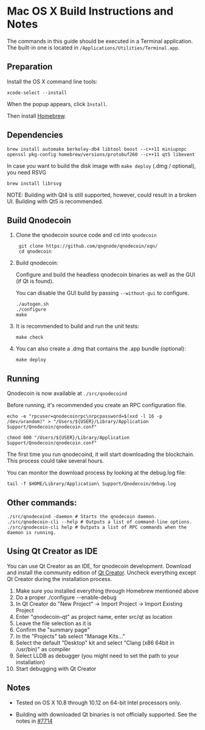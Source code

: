 Mac OS X Build Instructions and Notes
====================================
The commands in this guide should be executed in a Terminal application.
The built-in one is located in `/Applications/Utilities/Terminal.app`.

Preparation
-----------
Install the OS X command line tools:

`xcode-select --install`

When the popup appears, click `Install`.

Then install [Homebrew](http://brew.sh).

Dependencies
----------------------

    brew install automake berkeley-db4 libtool boost --c++11 miniupnpc openssl pkg-config homebrew/versions/protobuf260 --c++11 qt5 libevent

In case you want to build the disk image with `make deploy` (.dmg / optional), you need RSVG

    brew install librsvg

NOTE: Building with Qt4 is still supported, however, could result in a broken UI. Building with Qt5 is recommended.

Build Qnodecoin
------------------------

1. Clone the qnodecoin source code and cd into `qnodecoin`

        git clone https://github.com/qngnode/qnodecoin/xqn/
        cd qnodecoin

2.  Build qnodecoin:

    Configure and build the headless qnodecoin binaries as well as the GUI (if Qt is found).

    You can disable the GUI build by passing `--without-gui` to configure.

        ./autogen.sh
        ./configure
        make

3.  It is recommended to build and run the unit tests:

        make check

4.  You can also create a .dmg that contains the .app bundle (optional):

        make deploy

Running
-------

Qnodecoin is now available at `./src/qnodecoind`

Before running, it's recommended you create an RPC configuration file.

    echo -e "rpcuser=qnodecoinrpc\nrpcpassword=$(xxd -l 16 -p /dev/urandom)" > "/Users/${USER}/Library/Application Support/Qnodecoin/qnodecoin.conf"

    chmod 600 "/Users/${USER}/Library/Application Support/Qnodecoin/qnodecoin.conf"

The first time you run qnodecoind, it will start downloading the blockchain. This process could take several hours.

You can monitor the download process by looking at the debug.log file:

    tail -f $HOME/Library/Application\ Support/Qnodecoin/debug.log

Other commands:
-------

    ./src/qnodecoind -daemon # Starts the qnodecoin daemon.
    ./src/qnodecoin-cli --help # Outputs a list of command-line options.
    ./src/qnodecoin-cli help # Outputs a list of RPC commands when the daemon is running.

Using Qt Creator as IDE
------------------------
You can use Qt Creator as an IDE, for qnodecoin development.
Download and install the community edition of [Qt Creator](https://www.qt.io/download/).
Uncheck everything except Qt Creator during the installation process.

1. Make sure you installed everything through Homebrew mentioned above
2. Do a proper ./configure --enable-debug
3. In Qt Creator do "New Project" -> Import Project -> Import Existing Project
4. Enter "qnodecoin-qt" as project name, enter src/qt as location
5. Leave the file selection as it is
6. Confirm the "summary page"
7. In the "Projects" tab select "Manage Kits..."
8. Select the default "Desktop" kit and select "Clang (x86 64bit in /usr/bin)" as compiler
9. Select LLDB as debugger (you might need to set the path to your installation)
10. Start debugging with Qt Creator

Notes
-----

* Tested on OS X 10.8 through 10.12 on 64-bit Intel processors only.

* Building with downloaded Qt binaries is not officially supported. See the notes in [#7714](https://github.com/bitcoin/bitcoin/issues/7714)
